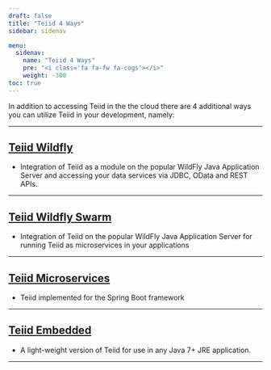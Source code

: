 ```yaml
---
draft: false
title: "Teiid 4 Ways"
sidebar: sidenav

menu:
  sidenav:
    name: "Teiid 4 Ways"
    pre: "<i class='fa fa-fw fa-cogs'></i>"
    weight: -300
toc: true
---
```


In addition to accessing Teiid in the the cloud there are 4 additional ways you can utilize Teiid in your development, namely:

---

## [Teiid Wildfly](teiid_wildfly)
  - Integration of Teiid as a module on the popular WildFly Java Application Server and accessing your data services via JDBC, OData and REST APIs.

---

## [Teiid Wildfly Swarm](wildfly_swarm)
  - Integration of Teiid on the popular WildFly Java Application Server for running Teiid as microservices in your applications
  
---

## [Teiid Microservices](./microservices)
  - Teiid implemented for the Spring Boot framework

---

## [Teiid Embedded](./embedded)
  - A light-weight version of Teiid for use in any Java 7+ JRE application.
  
---